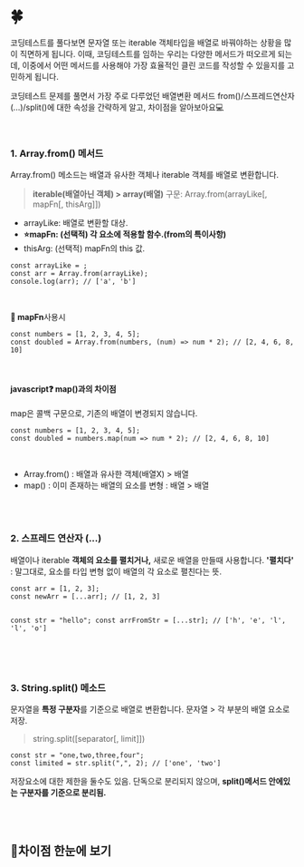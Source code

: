 <h1 id="🍀">🍀</h1>
<p> 코딩테스트를 풀다보면 문자열 또는 iterable 객체타입을 배열로 바꿔야하는 상황을 많이 직면하게 됩니다. 이때, 코딩테스트를 임하는 우리는 다양한 메서드가 떠오르게 되는데, 이중에서 어떤 메서드를 사용해야 가장 효율적인 클린 코드를 작성할 수 있을지를 고민하게 됩니다.</p>
<p>코딩테스트 문제를 풀면서 가장 주로 다루었던 배열변환 메서드 from()/스프레드연산자(...)/split()에 대한 속성을 간략하게 알고, 차이점을 알아보아요💻</p>
<br />

<h3 id="1-arrayfrom-메서드">1. Array.from() 메서드</h3>
<p>Array.from() 메소드는 배열과 유사한 객체나 iterable 객체를 배열로 변환합니다.</p>
<blockquote>
<p><strong>iterable(배열아닌 객체) &gt; array(배열)</strong>
구문: Array.from(arrayLike[, mapFn[, thisArg]])</p>
</blockquote>
<ul>
<li>arrayLike: 배열로 변환할 대상.</li>
<li><strong>⭐mapFn: (선택적) 각 요소에 적용할 함수.(from의 특이사항)</strong></li>
<li>thisArg: (선택적) mapFn의 this 값.</li>
</ul>
<pre><code class="language-javascript">const arrayLike = ;
const arr = Array.from(arrayLike);
console.log(arr); // ['a', 'b']</code></pre>
<br />

<p><strong>🔖 mapFn</strong>사용시</p>
<pre><code class="language-javascript">const numbers = [1, 2, 3, 4, 5];
const doubled = Array.from(numbers, (num) =&gt; num * 2); // [2, 4, 6, 8, 10]
</code></pre>
<br />

<h4 id="javascript❓-map과의-차이점">javascript❓ map()과의 차이점</h4>
<p>map은 콜백 구문으로, 기존의 배열이 변경되지 않습니다.</p>
<pre><code class="language-javascript">const numbers = [1, 2, 3, 4, 5];
const doubled = numbers.map(num =&gt; num * 2); // [2, 4, 6, 8, 10]
</code></pre>
<br />

<ul>
<li>Array.from() : 배열과 유사한 객체(배열X) &gt; 배열</li>
<li>map() : 이미 존재하는 배열의 요소를 변형 : 배열 &gt; 배열</li>
</ul>
<br />
<br />

<h3 id="2-스프레드-연산자-">2. 스프레드 연산자 (...)</h3>
<p>배열이나 iterable <strong>객체의 요소를 펼치거나,</strong> 새로운 배열을 만들때 사용합니다.
<strong>'펼치다'</strong> : 말그대로, 요소를 타입 변형 없이 배열의 각 요소로 펼친다는 뜻.</p>
<pre><code class="language-javascript">const arr = [1, 2, 3];
const newArr = [...arr]; // [1, 2, 3]

const str = &quot;hello&quot;;
const arrFromStr = [...str]; // ['h', 'e', 'l', 'l', 'o']
</code></pre>
<br />
<br />

<h3 id="3-stringsplit-메소드">3. String.split() 메소드</h3>
<p>문자열을 <strong>특정 구분자</strong>를 기준으로 배열로 변환합니다.
문자열 &gt; 각 부분의 배열 요소로 저장.</p>
<blockquote>
<p>string.split([separator[, limit]])</p>
</blockquote>
<pre><code class="language-javascript">const str = &quot;one,two,three,four&quot;;
const limited = str.split(&quot;,&quot;, 2); // ['one', 'two']
</code></pre>
<p>저장요소에 대한 제한을 둘수도 있음.
단독으로 분리되지 않으며, <strong>split()메서드 안에있는 구분자를 기준으로 분리됨.</strong></p>
<br />
<br />

<h2 id="🔖차이점-한눈에-보기">🔖차이점 한눈에 보기</h2>
<p><img alt="" src="https://velog.velcdn.com/images/happy7yong/post/e31de168-611f-40bb-8b8a-8156396e4ec3/image.png" /></p>